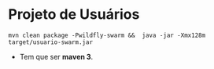# Projeto de Usuários

`mvn clean package -Pwildfly-swarm &&  java -jar -Xmx128m target/usuario-swarm.jar`

* Tem que ser **maven 3**.